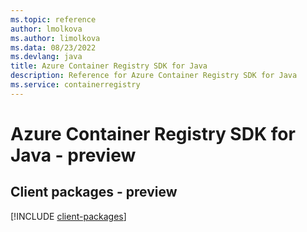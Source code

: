 ```yaml
---
ms.topic: reference
author: lmolkova
ms.author: limolkova
ms.data: 08/23/2022
ms.devlang: java
title: Azure Container Registry SDK for Java
description: Reference for Azure Container Registry SDK for Java
ms.service: containerregistry
---
```

# Azure Container Registry SDK for Java - preview

## Client packages - preview
[!INCLUDE [client-packages](container-registry-client-index.md)]